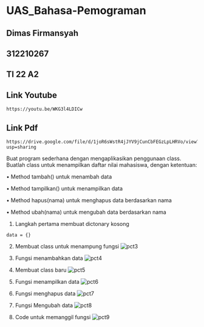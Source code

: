# UAS_Bahasa-Pemograman
## Dimas Firmansyah
## 312210267
## TI 22 A2
## Link Youtube
```
https://youtu.be/WKG3l4LDICw
```
## Link Pdf
```
https://drive.google.com/file/d/1joR6sWstR4jJYV9jCunCbFEGzLpLHRVo/view?usp=sharing
```
Buat program sederhana dengan mengaplikasikan penggunaan class. Buatlah
class untuk menampilkan daftar nilai mahasiswa, dengan ketentuan:

   • Method tambah() untuk menambah data

   • Method tampilkan() untuk menampilkan data

   • Method hapus(nama) untuk menghapus data berdasarkan nama

   • Method ubah(nama) untuk mengubah data berdasarkan nama

1. Langkah pertama membuat dictonary kosong
```
data = {}
```

2. Membuat class untuk menampung fungsi
![pct3](https://user-images.githubusercontent.com/115356128/211246569-0cabc84e-4ed3-48a8-9b34-a9559ced272c.png)

3. Fungsi menambahkan data
![pct4](https://user-images.githubusercontent.com/115356128/211246612-a12d777c-d615-477e-b4e5-a10c6b5acfbd.png)

4. Membuat class baru
![pct5](https://user-images.githubusercontent.com/115356128/211246625-9cfd9970-5381-41cf-bae7-ebeb3d62c504.png)

5. Fungsi menampilkan data 
![pct6](https://user-images.githubusercontent.com/115356128/211246638-a0044fae-457c-463d-8a18-3a6d669a2ca4.png)

6. Fungsi menghapus data
![pct7](https://user-images.githubusercontent.com/115356128/211246669-706cea8e-2b3a-457c-b4b7-9d2a82e9fa8f.png)

7. Fungsi Mengubah data
 ![pct8](https://user-images.githubusercontent.com/115356128/211246714-2f8e507b-a6b8-4614-bdfc-86109de5420a.png)

8. Code untuk memanggil fungsi
![pct9](https://user-images.githubusercontent.com/115356128/211246740-5a01a710-9f27-4ce9-932e-3abc7601bf5a.png)

 
 
 
 

